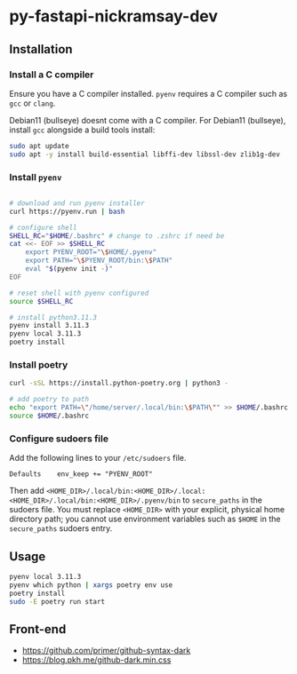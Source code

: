 # py-fastapi-nickramsay-dev

## Installation 
### Install a C compiler
Ensure you have a C compiler installed. `pyenv` requires a C compiler such as `gcc` or `clang`. 

Debian11 (bullseye) doesnt come with a C compiler. For Debian11 (bullseye), install `gcc` alongside a build tools install:
```sh
sudo apt update
sudo apt -y install build-essential libffi-dev libssl-dev zlib1g-dev
```

### Install `pyenv`
```sh

# download and run pyenv installer
curl https://pyenv.run | bash

# configure shell
SHELL_RC="$HOME/.bashrc" # change to .zshrc if need be
cat <<- EOF >> $SHELL_RC
    export PYENV_ROOT="\$HOME/.pyenv"
    export PATH="\$PYENV_ROOT/bin:\$PATH"
    eval "$(pyenv init -)"
EOF

# reset shell with pyenv configured
source $SHELL_RC

# install python3.11.3
pyenv install 3.11.3
pyenv local 3.11.3
poetry install
```

### Install poetry
```sh
curl -sSL https://install.python-poetry.org | python3 -

# add poetry to path
echo "export PATH=\"/home/server/.local/bin:\$PATH\"" >> $HOME/.bashrc
source $HOME/.bashrc
```

### Configure sudoers file
Add the following lines to your `/etc/sudoers` file.
```
Defaults    env_keep += "PYENV_ROOT"
```

Then add `<HOME_DIR>/.local/bin:<HOME_DIR>/.local:<HOME_DIR>/.local/bin:<HOME_DIR>/.pyenv/bin` to `secure_paths` in the sudoers file. You must replace `<HOME_DIR>` with your explicit, physical home directory path; you cannot use environment variables such as `$HOME` in the `secure_paths` sudoers entry.

## Usage
```sh
pyenv local 3.11.3
pyenv which python | xargs poetry env use
poetry install
sudo -E poetry run start
```

## Front-end
* https://github.com/primer/github-syntax-dark
* https://blog.pkh.me/github-dark.min.css
